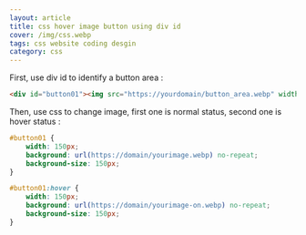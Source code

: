 ```yaml
---
layout: article
title: css hover image button using div id
cover: /img/css.webp
tags: css website coding desgin
category: css
---
```


First, use div id to identify a button area :

```html
<div id="button01"><img src="https://yourdomain/button_area.webp" width="150 "></div>
```

Then, use css to change image, first one is normal status, second one is hover status :  

```css
#button01 {
	width: 150px;
	background: url(https://domain/yourimage.webp) no-repeat;
	background-size: 150px;
}

#button01:hover {
	width: 150px;
	background: url(https://domain/yourimage-on.webp) no-repeat;
	background-size: 150px;
}
```
